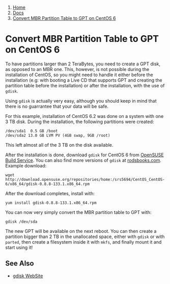 <!-- -
Title: Convert MBR Partition Table to GPT on CentOS 6
Description: How to use gdisk to convert MBR to GPT on CentOS 6
First Published: 2013-11-06
Last Updated: 2013-11-23
- -->

<ol class="breadcrumb" itemprop="breadcrumb">
	<li><a href="/">Home</a></li>
	<li><a href="/docs/">Docs</a></li>
	<li><a href="/docs/centos-6-convert-mbr-to-gpt.html">Convert MBR Partition Table to GPT on CentOS 6</a></li>
</ol>

Convert MBR Partition Table to GPT on CentOS 6
==============================================

To have partitions larger than 2 TeraBytes, you need to create a GPT 
disk, as opposed to an MBR one. This, however, is not possible during 
the installation of CentOS, so you might need to handle it either 
before the installation (e.g: with booting a Live CD that supports GPT 
and creating the partition table before the installation) or after the 
installation, with the use of `gdisk`.

Using `gdisk` is actually very easy, although you should keep in mind 
that there is no guarrantee that your data will be safe.

For this example, installation of CentOS 6.2 was done on a system with 
one 3 TB disk. During the installation, the following partitions were 
created:

    /dev/sda1  0.5 GB /boot
    /dev/sda2 13.0 GB LVM PV (4GB swap, 9GB /root)

This left almost all of the 3 TB on the disk available.

After the installation is done, download `gdisk` for CentOS 6 from 
[OpenSUSE Build Service](http://download.opensuse.org/repositories/home:/srs5694/CentOS_CentOS-6/x86_64/). 
You can also find more versions of `gdisk` at [rodsbooks.com](http://www.rodsbooks.com/gdisk/download.html).
Example download:

    wget http://download.opensuse.org/repositories/home:/srs5694/CentOS_CentOS-6/x86_64/gdisk-0.8.8-133.1.x86_64.rpm

After the download completes, install with:

    yum install gdisk-0.8.8-133.1.x86_64.rpm

You can now very simply convert the MBR partition table to GPT with:

    gdisk /dev/sda

The new GPT will be available on the next reboot. You can then create 
a partition bigger than 2 TB in the unallocated space, either with 
`gdisk` or with `parted`, then create a filesystem inside it with `mkfs`, 
and finally mount it and start using it! 

See Also
--------

*   [gdisk WebSite](http://www.rodsbooks.com/gdisk/)
